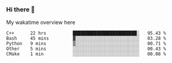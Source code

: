 ### Hi there 👋

<!--
**Jassy930/Jassy930** is a ✨ _special_ ✨ repository because its `README.md` (this file) appears on your GitHub profile.

Here are some ideas to get you started:

- 🔭 I’m currently working on ...
- 🌱 I’m currently learning ...
- 👯 I’m looking to collaborate on ...
- 🤔 I’m looking for help with ...
- 💬 Ask me about ...
- 📫 How to reach me: ...
- 😄 Pronouns: ...
- ⚡ Fun fact: ...
-->

My wakatime overview here
<!--START_SECTION:waka-->
```text
C++      22 hrs          ████████████████████████░   95.43 % 
Bash     45 mins         ▓░░░░░░░░░░░░░░░░░░░░░░░░   03.28 % 
Python   9 mins          ▒░░░░░░░░░░░░░░░░░░░░░░░░   00.71 % 
Other    5 mins          ░░░░░░░░░░░░░░░░░░░░░░░░░   00.43 % 
CMake    1 min           ░░░░░░░░░░░░░░░░░░░░░░░░░   00.08 % 
```
<!--END_SECTION:waka-->
